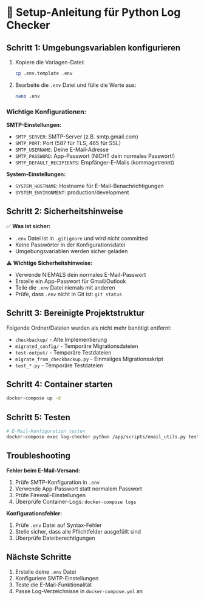 # 🤖 Setup-Anleitung für Python Log Checker

## Schritt 1: Umgebungsvariablen konfigurieren

1. Kopiere die Vorlagen-Datei:
   ```bash
   cp .env.template .env
   ```

2. Bearbeite die `.env` Datei und fülle die Werte aus:
   ```bash
   nano .env
   ```

### Wichtige Konfigurationen:

**SMTP-Einstellungen:**
- `SMTP_SERVER`: SMTP-Server (z.B. smtp.gmail.com)
- `SMTP_PORT`: Port (587 für TLS, 465 für SSL)
- `SMTP_USERNAME`: Deine E-Mail-Adresse
- `SMTP_PASSWORD`: App-Passwort (NICHT dein normales Passwort!)
- `SMTP_DEFAULT_RECIPIENTS`: Empfänger-E-Mails (kommagetrennt)

**System-Einstellungen:**
- `SYSTEM_HOSTNAME`: Hostname für E-Mail-Benachrichtigungen
- `SYSTEM_ENVIRONMENT`: production/development

## Schritt 2: Sicherheitshinweise

✅ **Was ist sicher:**
- `.env` Datei ist in `.gitignore` und wird nicht committed
- Keine Passwörter in der Konfigurationsdatei
- Umgebungsvariablen werden sicher geladen

⚠️ **Wichtige Sicherheitshinweise:**
- Verwende NIEMALS dein normales E-Mail-Passwort
- Erstelle ein App-Passwort für Gmail/Outlook
- Teile die `.env` Datei niemals mit anderen
- Prüfe, dass `.env` nicht in Git ist: `git status`

## Schritt 3: Bereinigte Projektstruktur

Folgende Ordner/Dateien wurden als nicht mehr benötigt entfernt:
- `checkbackup/` - Alte Implementierung
- `migrated_config/` - Temporäre Migrationsdateien
- `test-output/` - Temporäre Testdateien
- `migrate_from_checkbackup.py` - Einmaliges Migrationsskript
- `test_*.py` - Temporäre Testdateien

## Schritt 4: Container starten

```bash
docker-compose up -d
```

## Schritt 5: Testen

```bash
# E-Mail-Konfiguration testen
docker-compose exec log-checker python /app/scripts/email_utils.py test
```

## Troubleshooting

**Fehler beim E-Mail-Versand:**
1. Prüfe SMTP-Konfiguration in `.env`
2. Verwende App-Passwort statt normalem Passwort
3. Prüfe Firewall-Einstellungen
4. Überprüfe Container-Logs: `docker-compose logs`

**Konfigurationsfehler:**
1. Prüfe `.env` Datei auf Syntax-Fehler
2. Stelle sicher, dass alle Pflichtfelder ausgefüllt sind
3. Überprüfe Dateiberechtigungen

## Nächste Schritte

1. Erstelle deine `.env` Datei
2. Konfiguriere SMTP-Einstellungen
3. Teste die E-Mail-Funktionalität
4. Passe Log-Verzeichnisse in `docker-compose.yml` an
